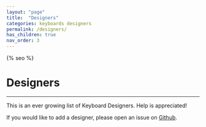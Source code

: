 ```yaml
---
layout: "page"
title:  "Designers"
categories: keyboards designers
permalink: /designers/
has_children: true
nav_order: 3
---
```

{% seo %}

# Designers
<hr>
This is an ever growing list of Keyboard Designers. Help is appreciated!

If you would like to add a designer, please open an issue on [Github](https://github.com/patrickgil/The-Keyboard-Catalogue/issues).
